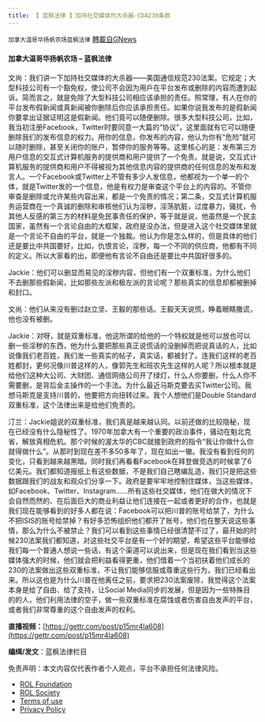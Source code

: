```yaml
---
title: 【 蓝枫法律 】加持社交媒体的大杀器-CDA230条款
---
```

`加拿大温哥华扬帆农场蓝枫法律` [轉載自GNews](https://gnews.org/zh-hans/2427765/)

#### **加拿大温哥华扬帆农场 – 蓝枫法律**
   
文尚：我们讲一下加持社交媒体的大杀器——美国通信规范230法案。它规定；大型科技公司有一个豁免权，使公司不会因为用戶在平台发布或删除的内容而遭到起诉。简而言之，就是免除了大型科技公司相应该承担的责任。照常理，有人在你的平台发布假新闻或真新闻被你删除后你应该承担责任。如果你说我发布的是假新闻你要拿出证据证明这是假新闻。他们竟可以随便删除。很多大型科技公司，比如，我当初注册Facebook，Twitter时要同意一大篇的“协议”，这里面就有它可以随便删除我们的发布信息的权力。用你的信息，你发布的内容，他认为你有“危险”就可以随时删除，甚至关闭你的账户，暂停你的服务等等。这里核心的是：发布第三方用户信息的交互式计算机服务的提供商和用户提供了一个免责。就是说，交互式计算机服务的提供商和用户不得被视为其他信息内容的提供商的任何信息的发布和发言人。一个Facebook或Twitter上不管有多少人发信息，他都视为一个单一的个体，就是Twitter发的一个信息，他是有权力是审查这个平台上的内容的。不管你审查是删除或允许某些内容出来，都是一个免责的情况；第二条，交互式计算机服务运营商在一个真诚的删除和审核他们认为淫秽，淫荡肮脏，过度暴力，骚扰，令其他人反感的第三方的材料是免民事责任的保护，等于就是说，他虽然是一个民主国家，虽然有一个言论自由的大框架，政府是没办法，但是进入这个社交媒体里就是一个言论不自由的平台，就是一个独裁。他认为你是怎么样的，但是具体的他们还是要比中共国要好，比如，仇恨言论，淫秽，每一个不同的供应商，他都有不同的定义。所以大家看的出，即便他有言论不自由还是要比中共国好很多的。
 
Jackie：他们可以删显而易见的淫秽内容，但他们有一个双重标准，为什么他们不去删那些假新闻，比如那些左派和极左派的言论呢？那些真实的信息却都被删掉和封口。
 
文尚：他们从来没有删过赵立坚、王毅的那些话。王毅天天说慌，睁着眼睛撒谎，他也没有被删。
 
Jackie：对呀，就是双重标准，他这所谓的给他的一个特权就是他可以放也可以删一些淫秽的东西，他为什么要把那些真正说慌话的没删掉而把说真话的人，比如说像我们老百姓，我们发一些真实的帖子，真实话，都被封了。连我们这样的老百姓都封，更何况像川普这样的人，像郭先生和班农先生这样的人呢？所以根本就是给他们这种大公司、大财团、通信网络公司开了绿灯，什么人你要删，什么人你不需要删，是背后金主操作的一个手法。为什么最近马斯克要去买Twitter公司。我想马斯克是支持川普的，他要把方向扭转过来。我个人想他们是Double Standard双重标准，这个法律出来是给他们免责的。
 
汀兰：Jackie姐说的双重标准，我们真是越来越认同。以前还做的比较隐秘，现在已经没有什么隐秘性了。1970年加拿大有一个重要的政治事件，骚动在魁北克省，解放真相危机。那个时候的渥太华的CBC就接到政府的指令“我让你做什么你就得做什么”。从那时到现在差不多50多年了，现在如出一辙。我没有看到任何的变化，只看到越来越黑暗。同时我们再看看Facebook在拜登做竞选的时候拿了6亿美元。我们都知道报纸上有这些数据，不是我们自己瞎编乱造，我们只是把这些数据跟我们的战友和观众们分享一下。政府是要牢牢地控制住媒体，当这些媒体，如Facebook、Twitter、Instagram……所有这些社交媒体，他们在做大的情况下会自然而然的、在后面巨大的商业利益让他们连接在一起或者更好的合作，也就是我们现在能够看到的好多人都在说：Facebook可以把川普的账号给禁了，为什么不把ISIS的账号给禁掉？有好多恐怖组织他们都开了账号，他们也在整天说这些事情，那么为什么不被禁止？我们可以看到这些事情已经很清楚不过了，最开始的时候230法案我们都知道，对这些社交平台是有一个好的期望，希望这些平台能够给我们每一个普通人想说一些话，有这个渠道可以说出来，但是现在我们看到当这些媒体强大的时候，他们就会把利益看得更重，他们借着一个当初扶着他们成长的230的法案做出这些双重标准，不让我们能够信服或尊重这些行为，我们已经看出来。所以这也是为什么川普在他离任之前，要求把230法案废除，我觉得这个法案本身是给了自由、给了支持，让Social Media同步的发展，但是因为一些特殊目的的人，他们利用法律的空子，做一些双重标准在腐蚀或者伤害自由发声的平台，或者我们非常尊重的这个自由发声的权利。
 
**直播视频：**[https://gettr.com/post/p15mr4la608](https://gettr.com/post/p15mr4la608)
 
**编缉/发文**：蓝枫法律栏目

免责声明：本文内容仅代表作者个人观点，平台不承担任何法律风险。
  
- [ROL Foundation](https://rolfoundation.org/)
- [ROL Society](https://rolsociety.org/)
- [Terms of use](https://gnews.org/terms-of-use-3/)
- [Privacy Policy](https://gnews.org/privacy-policy/)

